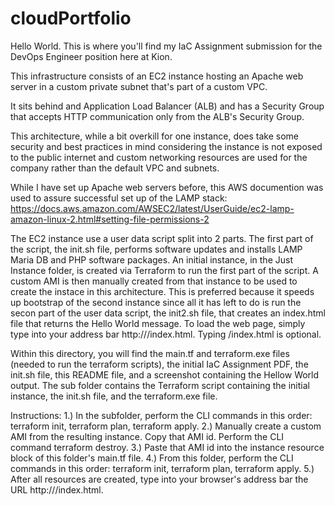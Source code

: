 # cloudPortfolio

Hello World. This is where you'll find my IaC Assignment submission for the DevOps Engineer position here at Kion.

This infrastructure consists of an EC2 instance hosting an Apache web server in a custom private subnet that's part of a 
custom VPC.

It sits behind and Application Load Balancer (ALB) and has a Security Group that accepts HTTP communication only 
from the ALB's Security Group.

This architecture, while a bit overkill for one instance, does take some security and best practices in mind considering
the instance is not exposed to the public internet and custom networking resources are used for the company rather than
the default VPC and subnets.

While I have set up Apache web servers before, this AWS documention was used to assure successful set up of the LAMP stack:
https://docs.aws.amazon.com/AWSEC2/latest/UserGuide/ec2-lamp-amazon-linux-2.html#setting-file-permissions-2

The EC2 instance use a user data script split into 2 parts. The first part of the script, the init.sh file, performs software
updates and installs LAMP Maria DB and PHP software packages. An initial instance, in the Just Instance folder, is created via
Terraform to run the first part of the script. A custom AMI is then manually created from that instance to be used to create the
instace in this architecture. This is preferred because it speeds up bootstrap of the second instance since all it has left to do is run the secon part of the user data script, the init2.sh file, that creates an index.html file that returns the Hello World message. To load the web page, simply type into your address bar http://<DNS name of the load balancer>/index.html. Typing /index.html is optional.

Within this directory, you will find the main.tf and terraform.exe files (needed to run the terraform scripts), the initial IaC 
Assignment PDF, the init.sh file, this README file, and a screenshot containing the Hellow World output. The sub folder contains
the Terraform script containing the initial instance, the init.sh file, and the terraform.exe file.

Instructions:
1.) In the subfolder, perform the CLI commands in this order: terraform init, terraform plan, terraform apply.
2.) Manually create a custom AMI from the resulting instance. Copy that AMI id. Perform the CLI command terraform destroy.
3.) Paste that AMI id into the instance resource block of this folder's main.tf file.
4.) From this folder, perform the CLI commands in this order: terraform init, terraform plan, terraform apply.
5.) After all resources are created, type into your browser's address bar the URL http://<DNS name of the load balancer>/index.html.
